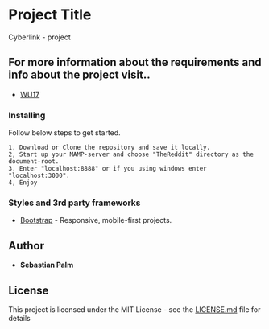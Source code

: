 # Project Title

Cyberlink - project

## For more information about the requirements and info about the project visit..

* [WU17](https://github.com/yrgo/wu17/tree/master/PHP/18%20-%20Cyberlink)

### Installing

Follow below steps to get started.

```
1, Download or Clone the repository and save it locally.
2, Start up your MAMP-server and choose "TheReddit" directory as the document-root.
3, Enter "localhost:8888" or if you using windows enter "localhost:3000".
4, Enjoy
```

### Styles and 3rd party frameworks

* [Bootstrap](https://getbootstrap.com/) - Responsive, mobile-first projects.

## Author

* **Sebastian Palm**

## License

This project is licensed under the MIT License - see the [LICENSE.md](LICENSE.md) file for details
